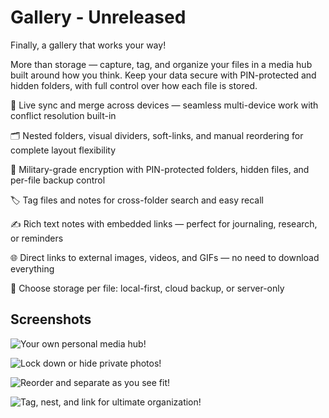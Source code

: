 # Gallery - Unreleased

Finally, a gallery that works your way!

More than storage — capture, tag, and organize your files in a media hub built around how you think. Keep your data secure with PIN-protected and hidden folders, with full control over how each file is stored.

🔄 Live sync and merge across devices — seamless multi-device work with conflict resolution built-in

🗂 Nested folders, visual dividers, soft-links, and manual reordering for complete layout flexibility

🔐 Military-grade encryption with PIN-protected folders, hidden files, and per-file backup control

🏷️ Tag files and notes for cross-folder search and easy recall

✍️ Rich text notes with embedded links — perfect for journaling, research, or reminders

🌐 Direct links to external images, videos, and GIFs — no need to download everything

💾 Choose storage per file: local-first, cloud backup, or server-only


## Screenshots

![Your own personal media hub!](https://github.com/Sgordon4/Gallery-FrontPage/screenshots/1_MainGallery.png)

![Lock down or hide private photos!](https://github.com/Sgordon4/Gallery-FrontPage/screenshots/2_SortandOrganize.png)

![Reorder and separate as you see fit!](https://github.com/Sgordon4/Gallery-FrontPage/screenshots/3_Password.png)

![Tag, nest, and link for ultimate organization!](https://github.com/Sgordon4/Gallery-FrontPage/screenshots/4_TaggingandNesting.png)